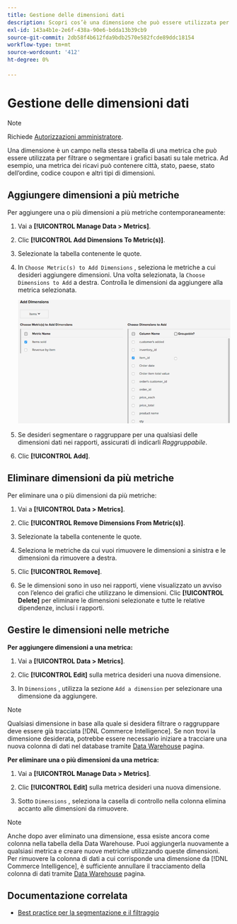 ```yaml
---
title: Gestione delle dimensioni dati
description: Scopri cos’è una dimensione che può essere utilizzata per filtrare o segmentare i grafici in base a una metrica.
exl-id: 143a4b1e-2e6f-438a-90e6-bdda13b39cb9
source-git-commit: 2db58f4b612fda9bdb2570e582fcde89ddc18154
workflow-type: tm+mt
source-wordcount: '412'
ht-degree: 0%

---
```


# Gestione delle dimensioni dati

>[!NOTE]
>
>Richiede [Autorizzazioni amministratore](../../administrator/user-management/user-management.md).

Una dimensione è un campo nella stessa tabella di una metrica che può essere utilizzata per filtrare o segmentare i grafici basati su tale metrica. Ad esempio, una metrica dei ricavi può contenere città, stato, paese, stato dell’ordine, codice coupon e altri tipi di dimensioni.

## Aggiungere dimensioni a più metriche

Per aggiungere una o più dimensioni a più metriche contemporaneamente:

1. Vai a **[!UICONTROL Manage Data > Metrics]**.

1. Clic **[!UICONTROL Add Dimensions To Metric(s)]**.

1. Selezionate la tabella contenente le quote.

1. In `Choose Metric(s) to Add Dimensions` , seleziona le metriche a cui desideri aggiungere dimensioni. Una volta selezionata, la `Choose Dimensions to Add` a destra. Controlla le dimensioni da aggiungere alla metrica selezionata.

   ![](../../assets/Add_Dimensions.png)

1. Se desideri segmentare o raggruppare per una qualsiasi delle dimensioni dati nei rapporti, assicurati di indicarli _Raggruppabile_.

1. Clic **[!UICONTROL Add]**.

## Eliminare dimensioni da più metriche

Per eliminare una o più dimensioni da più metriche:

1. Vai a **[!UICONTROL Data > Metrics]**.

1. Clic **[!UICONTROL Remove Dimensions From Metric(s)]**.

1. Selezionate la tabella contenente le quote.

1. Seleziona le metriche da cui vuoi rimuovere le dimensioni a sinistra e le dimensioni da rimuovere a destra.

1. Clic **[!UICONTROL Remove]**.

1. Se le dimensioni sono in uso nei rapporti, viene visualizzato un avviso con l’elenco dei grafici che utilizzano le dimensioni. Clic **[!UICONTROL Delete]** per eliminare le dimensioni selezionate e tutte le relative dipendenze, inclusi i rapporti.

## Gestire le dimensioni nelle metriche

**Per aggiungere dimensioni a una metrica:**

1. Vai a **[!UICONTROL Data > Metrics]**.

1. Clic **[!UICONTROL Edit]** sulla metrica desideri una nuova dimensione.

1. In `Dimensions` , utilizza la sezione `Add a dimension` per selezionare una dimensione da aggiungere.

>[!NOTE]
>
>Qualsiasi dimensione in base alla quale si desidera filtrare o raggruppare deve essere già tracciata [!DNL Commerce Intelligence]. Se non trovi la dimensione desiderata, potrebbe essere necessario iniziare a tracciare una nuova colonna di dati nel database tramite [Data Warehouse](../data-warehouse-mgr/tour-dwm.md) pagina.


**Per eliminare una o più dimensioni da una metrica:**

1. Vai a **[!UICONTROL Manage Data > Metrics]**.

1. Clic **[!UICONTROL Edit]** sulla metrica desideri una nuova dimensione.

1. Sotto `Dimensions` , seleziona la casella di controllo nella colonna elimina accanto alle dimensioni da rimuovere.

>[!NOTE]
>
>Anche dopo aver eliminato una dimensione, essa esiste ancora come colonna nella tabella della Data Warehouse. Puoi aggiungerla nuovamente a qualsiasi metrica e creare nuove metriche utilizzando queste dimensioni. Per rimuovere la colonna di dati a cui corrisponde una dimensione da [!DNL Commerce Intelligence], è sufficiente annullare il tracciamento della colonna di dati tramite [Data Warehouse](../data-warehouse-mgr/tour-dwm.md) pagina.

## Documentazione correlata

* [Best practice per la segmentazione e il filtraggio](../../best-practices/segment-filter.md)
